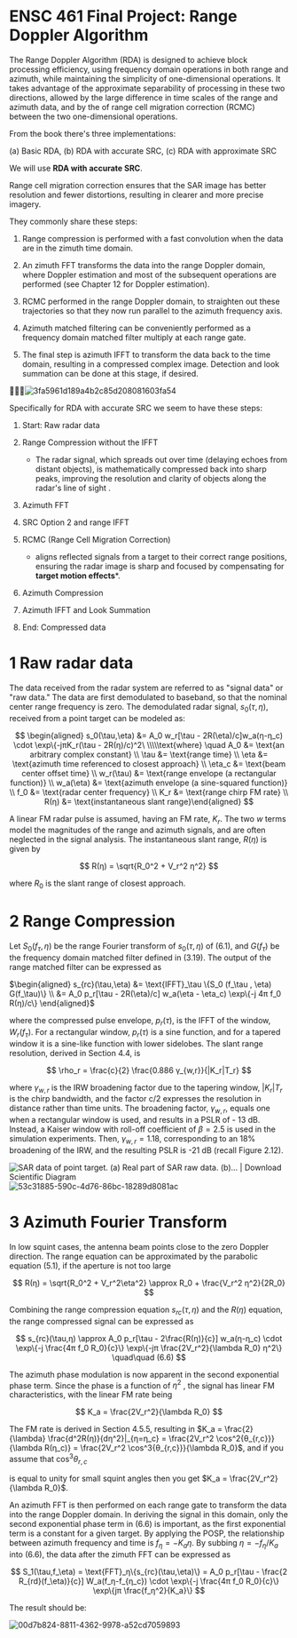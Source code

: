 # ENSC 461 Final Project: Range Doppler Algorithm

The Range Doppler Algorithm (RDA) is designed to achieve block processing efficiency, using frequency domain operations in both range and azimuth, while maintaining the simplicity of one-dimensional operations. It takes advantage of the approximate separability of processing in these two directions, allowed by the large difference in time scales of the range and azimuth data, and by the of range cell migration correction (RCMC) between the two one-dimensional operations.

From the book there's three implementations:

(a) Basic RDA, (b) RDA with accurate SRC, (c) RDA with approximate SRC

We will use **RDA with accurate SRC**.

Range cell migration correction ensures that the SAR image has better resolution and fewer distortions, resulting in clearer and more precise imagery.

They commonly share these steps:

1. Range compression is performed with a fast convolution when the data are in the zimuth time domain.

2. An zimuth FFT transforms the data into the range Doppler domain, where Doppler estimation and most of the subsequent operations are performed (see Chapter 12 for Doppler estimation).

3. RCMC performed in the range Doppler domain, to straighten out these trajectories so that they now run parallel to the azimuth frequency axis.

4. Azimuth matched filtering can be conveniently performed as a frequency domain matched filter multiply at each range gate.

5. The final step is azimuth IFFT to transform the data back to the time domain, resulting in a compressed complex image. Detection and look summation can be done at this stage, if desired.

<img src="file:///C:/Users/vital/Pictures/Typedown/3fa5961d-189a-4b2c-85d2-08081603fa54.png?msec=1741389241343" title="" alt="3fa5961d189a4b2c85d208081603fa54" data-align="center">

Specifically for RDA with accurate SRC we seem to have these steps:

1. Start: Raw radar data

2. Range Compression without the IFFT
   
   - The radar signal, which spreads out over time (delaying echoes from distant objects), is mathematically compressed back into sharp peaks, improving the resolution and clarity of objects along the radar's line of sight .

3. Azimuth FFT

4. SRC Option 2 and range IFFT

5. RCMC (Range Cell Migration Correction)
   
   - aligns reflected signals from a target to their correct range positions, ensuring the radar image is sharp and focused by compensating for **target motion effects***.

6. Azimuth Compression

7. Azimuth IFFT and Look Summation

8. End: Compressed data

# 1 Raw radar data

The data received from the radar system are referred to as "signal data" or "raw data." The data are first demodulated to baseband, so that the nominal center range frequency is zero. The demodulated radar signal, $s_0(\tau,η)$, received from a point target can be modeled as:

$$
\begin{aligned}        s_0(\tau,\eta) &= A_0 w_r[\tau - 2R(\eta)/c]w_a(η-η_c) \cdot \exp\{-jπK_r(\tau - 2R(η)/c)^2\ \\\\\text{where} \quad A_0 &= \text{an arbitrary complex constant} \\                  \tau &= \text{range time} \\                  \eta &= \text{azimuth time referenced to closest approach} \\                \eta_c &= \text{beam center offset time} \\             w_r(\tau) &= \text{range envelope (a rectangular function)} \\             w_a(\eta) &= \text{azimuth envelope (a sine-squared function)} \\                   f_0 &= \text{radar center frequency} \\                   K_r &= \text{range chirp FM rate} \\                  R(η) &= \text{instantaneous slant range}\end{aligned}
$$

A linear FM radar pulse is assumed, having an FM rate, $K_r$. The two $w$ terms model the magnitudes of the range and azimuth signals, and are often neglected in the signal analysis. The instantaneous slant range, $R(η)$ is given by

$$
R(η) = \sqrt{R_0^2 + V_r^2 η^2}
$$

where $R_0$ is the slant range of closest approach.

# 2 Range Compression

Let $S_0(f_\tau, \eta)$ be the range Fourier transform of $s_0 (\tau, \eta)$ of (6.1), and $G(f_\tau)$ be the frequency domain matched filter defined in (3.19). The output of the range matched filter can be expressed as

$\begin{aligned} s_{rc}(\tau,\eta) &= \text{IFFT}_\tau \{S_0 (f_\tau , \eta) G(f_\tau)\} \\ &= A_0 p_r[\tau - 2R(\eta)/c] w_a(\eta - \eta_c) \exp\{-j 4π f_0 R(η)/c\} \end{aligned}$

where the compressed pulse envelope, $p_r(\tau)$, is the IFFT of the window, $W_r(f_\tau)$. For a rectangular window, $p_r(\tau)$ is a sine function, and for a tapered window it is a sine-like function with lower sidelobes. The slant range resolution, derived in Section 4.4, is

$$
\rho_r = \frac{c}{2} \frac{0.886 γ_{w,r}}{|K_r|T_r}
$$

where $\gamma_{w,r}$ is the IRW broadening factor due to the tapering window, $|K_r|T_r$ is the chirp bandwidth, and the factor c/2 expresses the resolution in distance rather than time units. The broadening factor, $\gamma_{w,r}$, equals one when a rectangular window is used, and results in a PSLR of - 13 dB. Instead, a Kaiser window with roll-off coefficient of $\beta = 2.5$ is used in the simulation experiments. Then, $γ_{w,r} = 1.18$, corresponding to an 18% broadening of the IRW, and the resulting PSLR is -21 dB (recall Figure 2.12).



<img src="https://www.researchgate.net/publication/257877050/figure/fig2/AS:300952939712512@1448764180111/SAR-data-of-point-target-a-Real-part-of-SAR-raw-data-b-Compressive-SAR-images.png" title="" alt="SAR data of point target. (a) Real part of SAR raw data. (b)... | Download  Scientific Diagram" data-align="center">

<img src="file:///C:/Users/vital/Pictures/Typedown/53c31885-590c-4d76-86bc-18289d8081ac.png" title="" alt="53c31885-590c-4d76-86bc-18289d8081ac" data-align="center">

# 3 Azimuth Fourier Transform

In low squint cases, the antenna beam points close to the zero Doppler direction. The range equation can be approximated by the parabolic equation (5.1), if the aperture is not too large

$$
R(η) = \sqrt{R_0^2 + V_r^2\eta^2} \approx R_0 + \frac{V_r^2 η^2}{2R_0}
$$

Combining the range compression equation $s_{rc}(\tau,η)$ and the $R(η)$ equation, the range compressed signal can be expressed as

$$
s_{rc}(\tau,η) \approx A_0 p_r[\tau - 2\frac{R(η)}{c}] w_a(η-η_c) \cdot \exp\{-j \frac{4π f_0 R_0}{c}\} \exp\{-jπ \frac{2V_r^2}{\lambda R_0} η^2\}  \quad\quad (6.6)
$$

The azimuth phase modulation is now apparent in the second exponential phase term. Since the phase is a function of $η^2$ , the signal has linear FM characteristics, with the linear FM rate being

$$
K_a = \frac{2V_r^2}{\lambda R_0}
$$

The FM rate is derived in Section 4.5.5, resulting in $K_a = \frac{2}{\lambda} \frac{d^2R(η)}{dη^2}|_{η=η_c} = \frac{2V_r^2 \cos^2{θ_{r,c}}}{\lambda R(η_c)} = \frac{2V_r^2 \cos^3{θ_{r,c}}}{\lambda R_0}$, and if you assume that $\cos^3{θ_{r,c}}$

is equal to unity for small squint angles then you get $K_a = \frac{2V_r^2}{\lambda R_0}$.

An azimuth FFT is then performed on each range gate to transform the data into the range Doppler domain. In deriving the signal in this domain, only the second exponential phase term in (6.6) is important, as the first exponential term is a constant for a given target. By applying the POSP, the relationship between azimuth frequency and time is $f_\eta = -K_a \eta$. By subbing $\eta = - f_η/K_a$ into (6.6), the data after the zimuth FFT can be expressed as

$$
S_1(\tau,f_\eta) = \text{FFT}_η\{s_{rc}(\tau,\eta)\} = A_0 p_r[\tau - \frac{2 R_{rd}(f_\eta)}{c}] W_a(f_η-f_{η_c}) \cdot \exp\{-j \frac{4π f_0 R_0}{c}\} \exp\{jπ \frac{f_η^2}{K_a}\}
$$

The result should be:

<img src="file:///C:/Users/vital/Pictures/Typedown/00d7b824-8811-4362-9978-a52cd7059893.png" title="" alt="00d7b824-8811-4362-9978-a52cd7059893" data-align="center">


